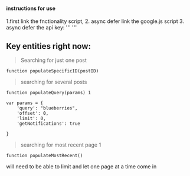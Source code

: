 ####  instructions for use ####
1.first link the fnctionality script,
2. async defer link the google.js script
3. async defer the api key:
''' <script async defer
    src="https://maps.googleapis.com/maps/api/js?key=AIzaSyDuUJl43vI8auaFBkq5WDQC5rF-FV71hK4&callback=initMap">
    console.log("we are reading the api now!");
    </script> '''

## Key entities right now: ##



> Searching for just one post 

 ` function populateSpecificID(postID) `
 
> searching for several posts


` function populateQuery(params) 1 `
```
var params = {
    'query': "blueberries",
    'offset': 0,
    'limit': 0,
    'getNotifications': true

}
```

> searching for most recent page 1

` function populateMostRecent() `

will need to be able to limit and let one page at a time come in

